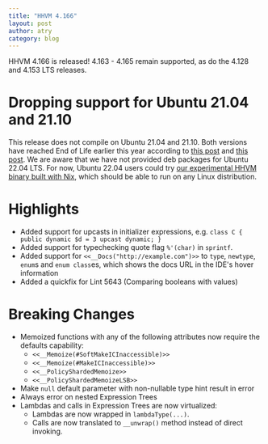 ```yaml
---
title: "HHVM 4.166"
layout: post
author: atry
category: blog
---
```


HHVM 4.166 is released! 4.163 - 4.165 remain supported, as do the 4.128 and
4.153 LTS releases.

# Dropping support for Ubuntu 21.04 and 21.10

This release does not compile on Ubuntu 21.04 and 21.10. Both versions
have reached End of Life earlier this year according to
[this post](https://fridge.ubuntu.com/2022/01/21/ubuntu-21-04-hirsute-hippo-end-of-life-reached-on-january-20-2022/)
and [this
post](https://fridge.ubuntu.com/2022/06/01/ubuntu-21-10-impish-indri-reaches-end-of-life-on-july-14-2022/).
We are aware that we have not provided deb packages for Ubuntu 22.04 LTS. For
now, Ubuntu 22.04 users could try [our experimental HHVM binary built with Nix](https://hhvm.com/blog/2022/07/12/experimenting-with-nix-github-actions-and-visual-studio-code.html),
which should be able to run on any Linux distribution.

# Highlights

- Added support for upcasts in initializer expressions, e.g. `class C { public dynamic $d
  = 3 upcast dynamic; }`
- Added support for typechecking quote flag `%'(char)` in `sprintf`.
- Added support for `<<__Docs("http://example.com")>>` to `type`, `newtype`,
  `enum`s and `enum class`es, which shows the docs URL in the IDE's hover information
- Added a quickfix for Lint 5643 (Comparing booleans with values)

# Breaking Changes


- Memoized functions with any of the following attributes now require the defaults
  capability:
  - `<<__Memoize(#SoftMakeICInaccessible)>>`
  - `<<__Memoize(#MakeICInaccessible)>>`
  - `<<__PolicyShardedMemoize>>`
  - `<<__PolicyShardedMemoizeLSB>>`
- Make `null` default parameter with non-nullable type hint result in error
- Always error on nested Expression Trees
- Lambdas and calls in Expression Trees are now virtualized:
  - Lambdas are now wrapped in `lambdaType(...)`.
  - Calls are now translated to `__unwrap()` method instead of direct invoking.
